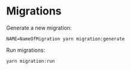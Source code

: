 # Migrations

Generate a new migration:
```
NAME=NameOfMigration yarn migration:generate
```


Run migrations:
```
yarn migration:run
```